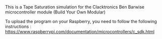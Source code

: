 This is a Tape Saturation simulation for the Clacktronics Ben Barwise microcontroller module (Build Your Own Modular)

To upload the program on your Raspberry, you need to follow the following instructions :
https://www.raspberrypi.com/documentation/microcontrollers/c_sdk.html
